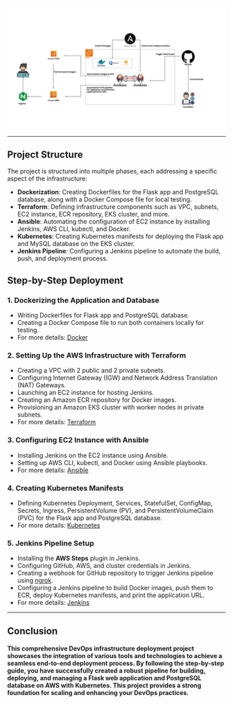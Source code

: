 ![](https://github.com/IbrahimmAdel/Banque-Misr-DevOps-Task/blob/master/aws-jenkins-project/Screenshots/Presentation.gif)

---
## Project Structure

The project is structured into multiple phases, each addressing a specific aspect of the infrastructure:

- **Dockerization**: Creating Dockerfiles for the Flask app and PostgreSQL database, along with a Docker Compose file for local testing.
- **Terraform**: Defining infrastructure components such as VPC, subnets, EC2 instance, ECR repository, EKS cluster, and more.
- **Ansible**: Automating the configuration of EC2 instance by installing Jenkins, AWS CLI, kubectl, and Docker.
- **Kubernetes**: Creating Kubernetes manifests for deploying the Flask app and MySQL database on the EKS cluster.
- **Jenkins Pipeline**: Configuring a Jenkins pipeline to automate the build, push, and deployment process.

## Step-by-Step Deployment


### 1. Dockerizing the Application and Database

- Writing Dockerfiles for Flask app and PostgreSQL database.
- Creating a Docker Compose file to run both containers locally for testing.
- For more details: [Docker](https://github.com/IbrahimmAdel/Full-CICD-Project/tree/master/Docker)

### 2. Setting Up the AWS Infrastructure with Terraform

- Creating a VPC with 2 public and 2 private subnets.
- Configuring Internet Gateway (IGW) and Network Address Translation (NAT) Gateways.
- Launching an EC2 instance for hosting Jenkins.
- Creating an Amazon ECR repository for Docker images.
- Provisioning an Amazon EKS cluster with worker nodes in private subnets.
- For more details: [Terraform](https://github.com/IbrahimmAdel/Full-CICD-Project/tree/master/Terraform)

### 3. Configuring EC2 Instance with Ansible

- Installing Jenkins on the EC2 instance using Ansible.
- Setting up AWS CLI, kubectl, and Docker using Ansible playbooks.
- For more details: [Ansible](https://github.com/IbrahimmAdel/Full-CICD-Project/tree/master/Ansible)

### 4. Creating Kubernetes Manifests

- Defining Kubernetes Deployment, Services, StatefulSet, ConfigMap, Secrets, Ingress, PersistentVolume (PV), and PersistentVolumeClaim (PVC) for the Flask app and PostgreSQL database.
- For more details: [Kubernetes](https://github.com/IbrahimmAdel/Full-CICD-Project/tree/master/Kubernetes)

### 5. Jenkins Pipeline Setup

- Installing the **AWS Steps** plugin in Jenkins.
- Configuring GitHub, AWS, and cluster credentials in Jenkins.
- Creating a webhook for GitHub repository to trigger Jenkins pipeline using [ngrok](https://dashboard.ngrok.com/get-started/setup).
- Configuring a Jenkins pipeline to build Docker images, push them to ECR, deploy Kubernetes manifests, and print the application URL.
- For more details: [Jenkins](https://github.com/IbrahimmAdel/Full-CICD-Project/tree/master/Jenkins)

----
## Conclusion

#### This comprehensive DevOps infrastructure deployment project showcases the integration of various tools and technologies to achieve a seamless end-to-end deployment process. By following the step-by-step guide, you have successfully created a robust pipeline for building, deploying, and managing a Flask web application and PostgreSQL database on AWS with Kubernetes. This project provides a strong foundation for scaling and enhancing your DevOps practices.





